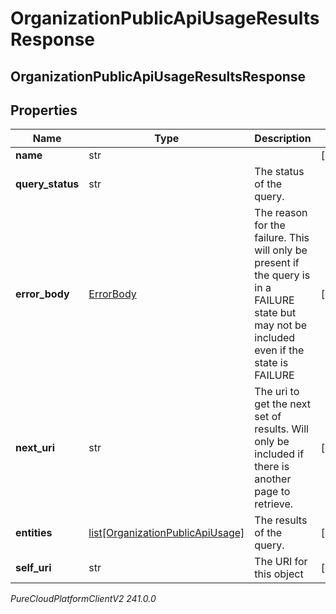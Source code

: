 # OrganizationPublicApiUsageResultsResponse

## OrganizationPublicApiUsageResultsResponse

## Properties

|Name | Type | Description | Notes|
|------------ | ------------- | ------------- | -------------|
| **name** | str |  | [optional] |
| **query_status** | str | The status of the query. | |
| **error_body** | [ErrorBody](ErrorBody) | The reason for the failure. This will only be present if the query is in a FAILURE state but may not be included even if the state is FAILURE | [optional] |
| **next_uri** | str | The uri to get the next set of results. Will only be included if there is another page to retrieve. | [optional] |
| **entities** | [list[OrganizationPublicApiUsage]](OrganizationPublicApiUsage) | The results of the query. | [optional] |
| **self_uri** | str | The URI for this object | [optional] |



_PureCloudPlatformClientV2 241.0.0_
